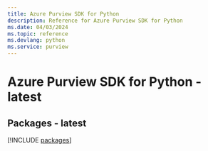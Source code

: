 ```yaml
---
title: Azure Purview SDK for Python
description: Reference for Azure Purview SDK for Python
ms.date: 04/03/2024
ms.topic: reference
ms.devlang: python
ms.service: purview
---
```

# Azure Purview SDK for Python - latest
## Packages - latest
[!INCLUDE [packages](purview-index.md)]